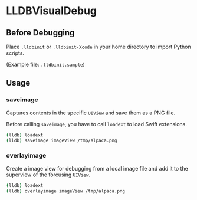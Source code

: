 # LLDBVisualDebug

## Before Debugging

Place `.lldbinit` or `.lldbinit-Xcode` in your home directory to import Python scripts.

(Example file: `.lldbinit.sample`)

## Usage

### saveimage

Captures contents in the specific `UIView` and save them as a PNG file.

Before calling `saveimage`, you have to call `loadext` to load Swift extensions.

```sh
(lldb) loadext
(lldb) saveimage imageView /tmp/alpaca.png
```

### overlayimage

Create a image view for debugging from a local image file and add it to the superview of the forcusing `UIView`.

```sh
(lldb) loadext
(lldb) overlayimage imageView /tmp/alpaca.png
```
